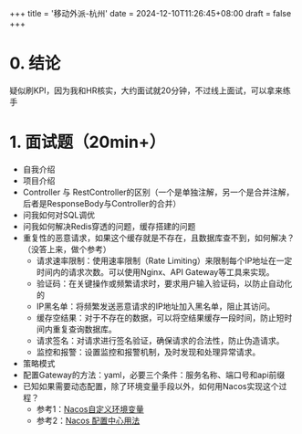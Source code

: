 +++
title = '移动外派-杭州'
date = 2024-12-10T11:26:45+08:00
draft = false
+++
# 0. 结论
疑似刷KPI，因为我和HR核实，大约面试就20分钟，不过线上面试，可以拿来练手

# 1. 面试题（20min+）
- 自我介绍
- 项目介绍
- Controller 与 RestController的区别（一个是单独注解，另一个是合并注解，后者是ResponseBody与Controller的合并）
- 问我如何对SQL调优
- 问我如何解决Redis穿透的问题，缓存搭建的问题
- 重复性的恶意请求，如果这个缓存就是不存在，且数据库查不到，如何解决？（没答上来，做个参考）
    - 请求速率限制：使用速率限制（Rate Limiting）来限制每个IP地址在一定时间内的请求次数。可以使用Nginx、API Gateway等工具来实现。
    - 验证码：在关键操作或频繁请求时，要求用户输入验证码，以防止自动化的
    - IP黑名单：将频繁发送恶意请求的IP地址加入黑名单，阻止其访问。
    - 缓存空结果：对于不存在的数据，可以将空结果缓存一段时间，防止短时间内重复查询数据库。
    - 请求签名：对请求进行签名验证，确保请求的合法性，防止伪造请求。
    - 监控和报警：设置监控和报警机制，及时发现和处理异常请求。
- 策略模式
- 配置Gateway的方法：yaml，必要三个条件：服务名称、端口号和api前缀
- 已知如果需要动态配置，除了环境变量手段以外，如何用Nacos实现这个过程？
    - 参考1：[Nacos自定义环境变量](https://nacos.io/docs/v3.0/plugin/custom-environment-plugin/)
    - 参考2：[Nacos 配置中心用法](https://blog.csdn.net/a745233700/article/details/122916208)
